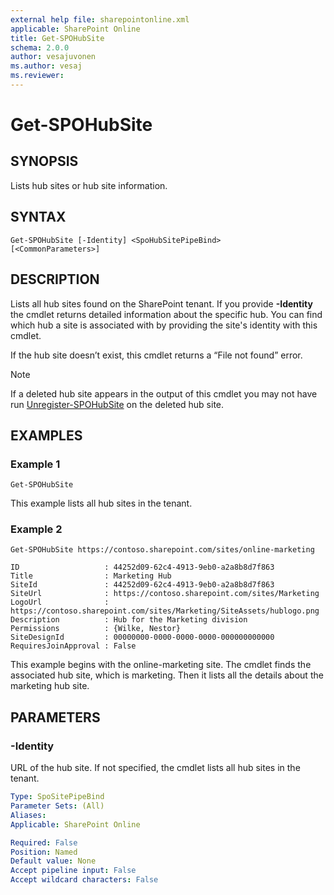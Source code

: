 ```yaml
---
external help file: sharepointonline.xml
applicable: SharePoint Online
title: Get-SPOHubSite
schema: 2.0.0
author: vesajuvonen
ms.author: vesaj
ms.reviewer:
---
```


# Get-SPOHubSite

## SYNOPSIS
Lists hub sites or hub site information.

## SYNTAX

```
Get-SPOHubSite [-Identity] <SpoHubSitePipeBind>
[<CommonParameters>]
```

## DESCRIPTION
Lists all hub sites found on the SharePoint tenant. If you provide **-Identity** the cmdlet returns detailed information about the specific hub. You can find which hub a site is associated with by providing the site's identity with this cmdlet.

If the hub site doesn’t exist, this cmdlet returns a “File not found” error.

> [!NOTE]
> If a deleted hub site appears in the output of this cmdlet you may not have run [Unregister-SPOHubSite](https://docs.microsoft.com/powershell/module/sharepoint-online/unregister-spohubsite) on the deleted hub site.

## EXAMPLES

### Example 1

```
Get-SPOHubSite
```

This example lists all hub sites in the tenant.

### Example 2

```
Get-SPOHubSite https://contoso.sharepoint.com/sites/online-marketing

ID                   : 44252d09-62c4-4913-9eb0-a2a8b8d7f863
Title                : Marketing Hub
SiteId               : 44252d09-62c4-4913-9eb0-a2a8b8d7f863
SiteUrl              : https://contoso.sharepoint.com/sites/Marketing
LogoUrl              : https://contoso.sharepoint.com/sites/Marketing/SiteAssets/hublogo.png
Description          : Hub for the Marketing division
Permissions          : {Wilke, Nestor}
SiteDesignId         : 00000000-0000-0000-0000-000000000000
RequiresJoinApproval : False
```

This example begins with the online-marketing site. The cmdlet finds the associated hub site, which is marketing. Then it lists all the details about the marketing hub site.

## PARAMETERS

### -Identity

URL of the hub site. If not specified, the cmdlet lists all hub sites in the tenant.

```yaml
Type: SpoSitePipeBind
Parameter Sets: (All)
Aliases: 
Applicable: SharePoint Online

Required: False
Position: Named
Default value: None
Accept pipeline input: False
Accept wildcard characters: False
```
